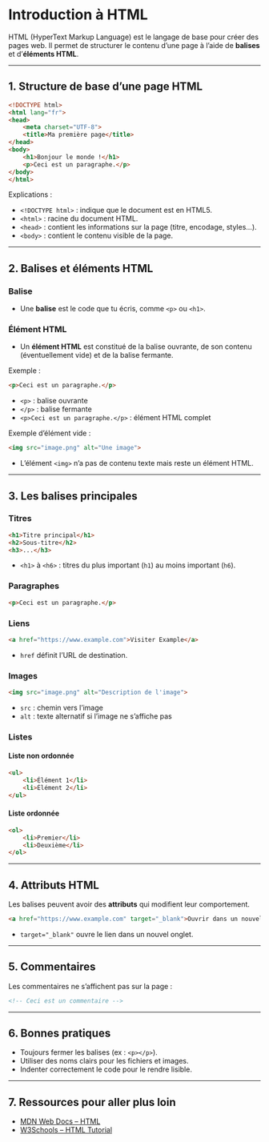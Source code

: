 # Introduction à HTML

HTML (HyperText Markup Language) est le langage de base pour créer des pages web. Il permet de structurer le contenu d’une page à l’aide de **balises** et d’**éléments HTML**.

---

## 1. Structure de base d’une page HTML

```html
<!DOCTYPE html>
<html lang="fr">
<head>
    <meta charset="UTF-8">
    <title>Ma première page</title>
</head>
<body>
    <h1>Bonjour le monde !</h1>
    <p>Ceci est un paragraphe.</p>
</body>
</html>
```

Explications :

* `<!DOCTYPE html>` : indique que le document est en HTML5.
* `<html>` : racine du document HTML.
* `<head>` : contient les informations sur la page (titre, encodage, styles...).
* `<body>` : contient le contenu visible de la page.

---

## 2. Balises et éléments HTML

### Balise

* Une **balise** est le code que tu écris, comme `<p>` ou `<h1>`.

### Élément HTML

* Un **élément HTML** est constitué de la balise ouvrante, de son contenu (éventuellement vide) et de la balise fermante.

Exemple :

```html
<p>Ceci est un paragraphe.</p>
```

* `<p>` : balise ouvrante
* `</p>` : balise fermante
* `<p>Ceci est un paragraphe.</p>` : élément HTML complet

Exemple d’élément vide :

```html
<img src="image.png" alt="Une image">
```

* L’élément `<img>` n’a pas de contenu texte mais reste un élément HTML.

---

## 3. Les balises principales

### Titres

```html
<h1>Titre principal</h1>
<h2>Sous-titre</h2>
<h3>...</h3>
```

* `<h1>` à `<h6>` : titres du plus important (`h1`) au moins important (`h6`).

### Paragraphes

```html
<p>Ceci est un paragraphe.</p>
```

### Liens

```html
<a href="https://www.example.com">Visiter Example</a>
```

* `href` définit l’URL de destination.

### Images

```html
<img src="image.png" alt="Description de l'image">
```

* `src` : chemin vers l’image
* `alt` : texte alternatif si l’image ne s’affiche pas

### Listes

#### Liste non ordonnée

```html
<ul>
    <li>Élément 1</li>
    <li>Élément 2</li>
</ul>
```

#### Liste ordonnée

```html
<ol>
    <li>Premier</li>
    <li>Deuxième</li>
</ol>
```

---

## 4. Attributs HTML

Les balises peuvent avoir des **attributs** qui modifient leur comportement.

```html
<a href="https://www.example.com" target="_blank">Ouvrir dans un nouvel onglet</a>
```

* `target="_blank"` ouvre le lien dans un nouvel onglet.

---

## 5. Commentaires

Les commentaires ne s’affichent pas sur la page :

```html
<!-- Ceci est un commentaire -->
```

---

## 6. Bonnes pratiques

* Toujours fermer les balises (ex : `<p></p>`).
* Utiliser des noms clairs pour les fichiers et images.
* Indenter correctement le code pour le rendre lisible.

---

## 7. Ressources pour aller plus loin

* [MDN Web Docs – HTML](https://developer.mozilla.org/fr/docs/Web/HTML)
* [W3Schools – HTML Tutorial](https://www.w3schools.com/html/)

